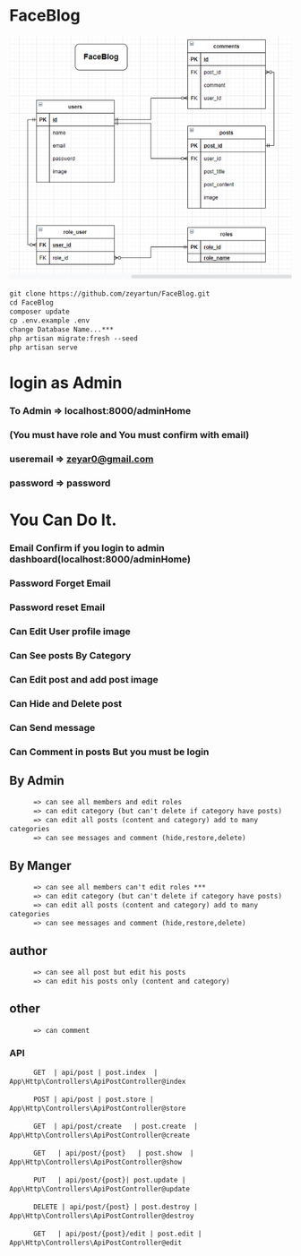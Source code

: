 # FaceBlog
![GitHub Logo](faceblog.PNG)
```
git clone https://github.com/zeyartun/FaceBlog.git
cd FaceBlog
composer update
cp .env.example .env
change Database Name...***
php artisan migrate:fresh --seed
php artisan serve

```
# login as Admin
### To Admin => localhost:8000/adminHome 
### (You must have role and You must confirm with email)

### useremail => zeyar0@gmail.com
### password => password



# You Can Do It.
### Email Confirm if you login to admin dashboard(localhost:8000/adminHome)
### Password Forget Email
### Password reset Email

### Can Edit User profile image
### Can See posts By Category
### Can Edit post and add post image
### Can Hide and Delete post
### Can Send message
### Can Comment in posts But you must be login

## By Admin 
```
      => can see all members and edit roles
      => can edit category (but can't delete if category have posts)
      => can edit all posts (content and category) add to many categories
      => can see messages and comment (hide,restore,delete)
```
## By Manger 
```
      => can see all members can't edit roles ***
      => can edit category (but can't delete if category have posts)
      => can edit all posts (content and category) add to many categories
      => can see messages and comment (hide,restore,delete)
```
## author 
```
      => can see all post but edit his posts
      => can edit his posts only (content and category)
```
## other 
```
      => can comment 
```
### API
```
      GET  | api/post | post.index  | App\Http\Controllers\ApiPostController@index 

      POST | api/post | post.store | App\Http\Controllers\ApiPostController@store 

      GET  | api/post/create   | post.create  | App\Http\Controllers\ApiPostController@create

      GET   | api/post/{post}   | post.show  | App\Http\Controllers\ApiPostController@show  

      PUT   | api/post/{post}| post.update | App\Http\Controllers\ApiPostController@update

      DELETE | api/post/{post} | post.destroy | App\Http\Controllers\ApiPostController@destroy
      
      GET   | api/post/{post}/edit | post.edit | App\Http\Controllers\ApiPostController@edit 
      
```
